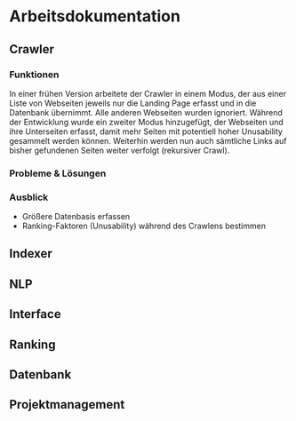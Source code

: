Arbeitsdokumentation
====================


Crawler
-------

### Funktionen ###
In einer frühen Version arbeitete der Crawler in einem Modus, der aus einer Liste von Webseiten jeweils nur die Landing Page erfasst und in die Datenbank übernimmt. Alle anderen Webseiten wurden ignoriert.
Während der Entwicklung wurde ein zweiter Modus hinzugefügt, der Webseiten und ihre Unterseiten erfasst, damit mehr Seiten mit potentiell hoher Unusability gesammelt werden können. Weiterhin werden nun auch sämtliche Links auf bisher gefundenen Seiten weiter verfolgt (rekursiver Crawl).

### Probleme & Lösungen ###

### Ausblick ###

- Größere Datenbasis erfassen
- Ranking-Faktoren (Unusability) während des Crawlens bestimmen


Indexer
-------

NLP
---


Interface
---------

Ranking
-------

Datenbank
---------

Projektmanagement
-----------------